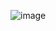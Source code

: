 ![image](https://github.com/tunahaneser/CSSdeneme-CSStest/assets/116627813/9d08066b-da11-484a-9190-ad9b575a18d4)

